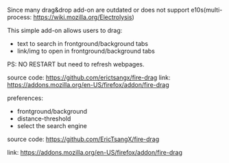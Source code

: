 Since many drag&drop add-on are outdated or does not support
e10s(multi-process: <a href="https://wiki.mozilla.org/Electrolysis">https://wiki.mozilla.org/Electrolysis</a>)

This simple add-on allows users to drag:
<ul>
<li>text to search in frontground/background tabs</li>
<li>link/img to open in frontground/background tabs</li>
</ul>

PS: NO RESTART but need to refresh webpages.

source code: <a href="https://github.com/erictsangx/fire-drag">https://github.com/erictsangx/fire-drag</a>
link: <a href="https://addons.mozilla.org/en-US/firefox/addon/fire-drag">https://addons.mozilla.org/en-US/firefox/addon/fire-drag</a>

preferences:
<ul>
<li>frontground/background</li>
<li>distance-threshold</li>
<li>select the search engine </li>
</ul>

<p>source code: <a href="https://github.com/EricTsangX/fire-drag">https://github.com/EricTsangX/fire-drag</a></p>
<p>link: <a href="https://addons.mozilla.org/en-US/firefox/addon/fire-drag">https://addons.mozilla.org/en-US/firefox/addon/fire-drag</a></p>
